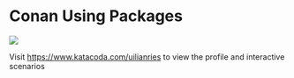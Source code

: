 # Conan Using Packages

[![](http://shields.katacoda.com/katacoda/uilianries/count.svg)](https://katacoda.com/uilianries/courses/conan/conan-using-packages)

Visit https://www.katacoda.com/uilianries to view the profile and interactive scenarios